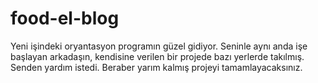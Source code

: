# food-el-blog
Yeni işindeki oryantasyon programın güzel gidiyor. Seninle aynı anda işe başlayan arkadaşın, kendisine verilen bir projede bazı yerlerde takılmış. Senden yardım istedi. Beraber yarım kalmış projeyi tamamlayacaksınız.
